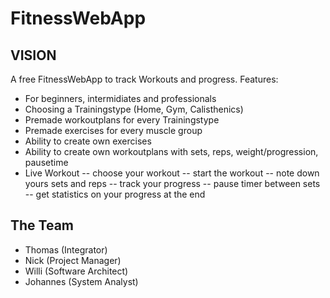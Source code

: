 # FitnessWebApp

## VISION

A free FitnessWebApp to track Workouts and progress.
Features:

- For beginners, intermidiates and professionals
- Choosing a Trainingstype (Home, Gym, Calisthenics)
- Premade workoutplans for every Trainingstype
- Premade exercises for every muscle group
- Ability to create own exercises
- Ability to create own workoutplans with sets, reps, weight/progression, pausetime
- Live Workout
 -- choose your workout
 -- start the workout
 -- note down yours sets and reps
 -- track your progress
 -- pause timer between sets
 -- get statistics on your progress at the end

## The Team

- Thomas (Integrator)
- Nick (Project Manager)
- Willi (Software Architect)
- Johannes (System Analyst)


